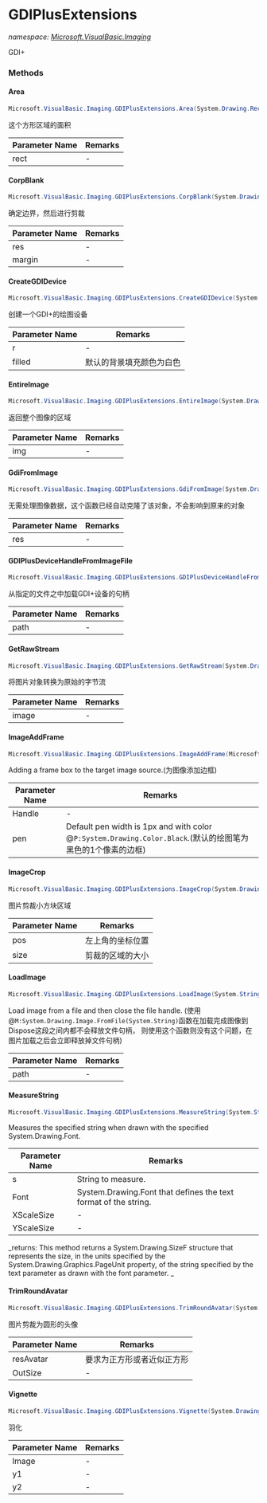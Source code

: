 ﻿# GDIPlusExtensions
_namespace: [Microsoft.VisualBasic.Imaging](./index.md)_

GDI+



### Methods

#### Area
```csharp
Microsoft.VisualBasic.Imaging.GDIPlusExtensions.Area(System.Drawing.Rectangle)
```
这个方形区域的面积

|Parameter Name|Remarks|
|--------------|-------|
|rect|-|


#### CorpBlank
```csharp
Microsoft.VisualBasic.Imaging.GDIPlusExtensions.CorpBlank(System.Drawing.Image,System.Int32,System.Drawing.Color)
```
确定边界，然后进行剪裁

|Parameter Name|Remarks|
|--------------|-------|
|res|-|
|margin|-|


#### CreateGDIDevice
```csharp
Microsoft.VisualBasic.Imaging.GDIPlusExtensions.CreateGDIDevice(System.Drawing.Size,System.Drawing.Color,System.String)
```
创建一个GDI+的绘图设备

|Parameter Name|Remarks|
|--------------|-------|
|r|-|
|filled|默认的背景填充颜色为白色|


#### EntireImage
```csharp
Microsoft.VisualBasic.Imaging.GDIPlusExtensions.EntireImage(System.Drawing.Image)
```
返回整个图像的区域

|Parameter Name|Remarks|
|--------------|-------|
|img|-|


#### GdiFromImage
```csharp
Microsoft.VisualBasic.Imaging.GDIPlusExtensions.GdiFromImage(System.Drawing.Image,System.String)
```
无需处理图像数据，这个函数已经自动克隆了该对象，不会影响到原来的对象

|Parameter Name|Remarks|
|--------------|-------|
|res|-|


#### GDIPlusDeviceHandleFromImageFile
```csharp
Microsoft.VisualBasic.Imaging.GDIPlusExtensions.GDIPlusDeviceHandleFromImageFile(System.String)
```
从指定的文件之中加载GDI+设备的句柄

|Parameter Name|Remarks|
|--------------|-------|
|path|-|


#### GetRawStream
```csharp
Microsoft.VisualBasic.Imaging.GDIPlusExtensions.GetRawStream(System.Drawing.Image)
```
将图片对象转换为原始的字节流

|Parameter Name|Remarks|
|--------------|-------|
|image|-|


#### ImageAddFrame
```csharp
Microsoft.VisualBasic.Imaging.GDIPlusExtensions.ImageAddFrame(Microsoft.VisualBasic.Imaging.GDIPlusDeviceHandle,System.Drawing.Pen,System.Int32)
```
Adding a frame box to the target image source.(为图像添加边框)

|Parameter Name|Remarks|
|--------------|-------|
|Handle|-|
|pen|Default pen width is 1px and with color @``P:System.Drawing.Color.Black``.(默认的绘图笔为黑色的1个像素的边框)|


#### ImageCrop
```csharp
Microsoft.VisualBasic.Imaging.GDIPlusExtensions.ImageCrop(System.Drawing.Image,System.Drawing.Point,System.Drawing.Size)
```
图片剪裁小方块区域

|Parameter Name|Remarks|
|--------------|-------|
|pos|左上角的坐标位置|
|size|剪裁的区域的大小|


#### LoadImage
```csharp
Microsoft.VisualBasic.Imaging.GDIPlusExtensions.LoadImage(System.String)
```
Load image from a file and then close the file handle.
 (使用@``M:System.Drawing.Image.FromFile(System.String)``函数在加载完成图像到Dispose这段之间内都不会释放文件句柄，
 则使用这个函数则没有这个问题，在图片加载之后会立即释放掉文件句柄)

|Parameter Name|Remarks|
|--------------|-------|
|path|-|


#### MeasureString
```csharp
Microsoft.VisualBasic.Imaging.GDIPlusExtensions.MeasureString(System.String,System.Drawing.Font,System.Single,System.Single)
```
Measures the specified string when drawn with the specified System.Drawing.Font.

|Parameter Name|Remarks|
|--------------|-------|
|s|String to measure.|
|Font|System.Drawing.Font that defines the text format of the string.|
|XScaleSize|-|
|YScaleSize|-|


_returns: This method returns a System.Drawing.SizeF structure that represents the size,
 in the units specified by the System.Drawing.Graphics.PageUnit property, of the
 string specified by the text parameter as drawn with the font parameter.
 _

#### TrimRoundAvatar
```csharp
Microsoft.VisualBasic.Imaging.GDIPlusExtensions.TrimRoundAvatar(System.Drawing.Image,System.Int32)
```
图片剪裁为圆形的头像

|Parameter Name|Remarks|
|--------------|-------|
|resAvatar|要求为正方形或者近似正方形|
|OutSize|-|


#### Vignette
```csharp
Microsoft.VisualBasic.Imaging.GDIPlusExtensions.Vignette(System.Drawing.Image,System.Int32,System.Int32,System.Drawing.Color)
```
羽化

|Parameter Name|Remarks|
|--------------|-------|
|Image|-|
|y1|-|
|y2|-|



